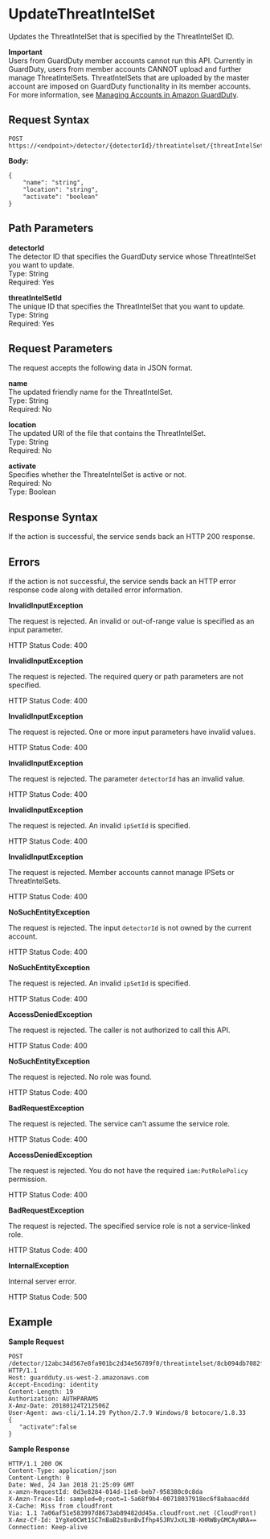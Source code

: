 # UpdateThreatIntelSet<a name="update-threat-intel-set"></a>

Updates the ThreatIntelSet that is specified by the ThreatIntelSet ID\. 

**Important**  
Users from GuardDuty member accounts cannot run this API\. Currently in GuardDuty, users from member accounts CANNOT upload and further manage ThreatIntelSets\. ThreatIntelSets that are uploaded by the master account are imposed on GuardDuty functionality in its member accounts\. For more information, see [Managing Accounts in Amazon GuardDuty](guardduty_accounts.md)\.

## Request Syntax<a name="update-threat-intel-request-syntax"></a>

```
POST https://<endpoint>/detector/{detectorId}/threatintelset/{threatIntelSetId}
```

**Body:**

```
{
    "name": "string",
    "location": "string",
    "activate": "boolean"
}
```

## Path Parameters<a name="update-threat-intel-path-parameters"></a>

**detectorId**  
The detector ID that specifies the GuardDuty service whose ThreatIntelSet you want to update\.  
Type: String  
Required: Yes

**threatIntelSetId**  
The unique ID that specifies the ThreatIntelSet that you want to update\.  
Type: String  
Required: Yes

## Request Parameters<a name="update-threat-intel-request-parameters"></a>

The request accepts the following data in JSON format\.

**name**  
The updated friendly name for the ThreatIntelSet\.  
Type: String  
Required: No

**location**  
The updated URI of the file that contains the ThreatIntelSet\.  
Type: String  
Required: No

**activate**  
Specifies whether the ThreateIntelSet is active or not\.  
Required: No  
Type: Boolean

## Response Syntax<a name="update-threat-intel-response-syntax"></a>

If the action is successful, the service sends back an HTTP 200 response\.

## Errors<a name="update-threat-intel-errors"></a>

If the action is not successful, the service sends back an HTTP error response code along with detailed error information\.

**InvalidInputException**

The request is rejected\. An invalid or out\-of\-range value is specified as an input parameter\.

HTTP Status Code: 400 

**InvalidInputException**

The request is rejected\. The required query or path parameters are not specified\.

HTTP Status Code: 400 

**InvalidInputException**

The request is rejected\. One or more input parameters have invalid values\.

HTTP Status Code: 400 

**InvalidInputException**

The request is rejected\. The parameter `detectorId` has an invalid value\.

HTTP Status Code: 400 

**InvalidInputException**

The request is rejected\. An invalid `ipSetId` is specified\.

HTTP Status Code: 400 

**InvalidInputException**

The request is rejected\. Member accounts cannot manage IPSets or ThreatIntelSets\.

HTTP Status Code: 400 

**NoSuchEntityException**

The request is rejected\. The input `detectorId` is not owned by the current account\.

HTTP Status Code: 400 

**NoSuchEntityException**

The request is rejected\. An invalid `ipSetId` is specified\.

HTTP Status Code: 400 

**AccessDeniedException**

The request is rejected\. The caller is not authorized to call this API\.

HTTP Status Code: 400 

**NoSuchEntityException**

The request is rejected\. No role was found\.

HTTP Status Code: 400 

**BadRequestException**

The request is rejected\. The service can't assume the service role\.

HTTP Status Code: 400 

**AccessDeniedException**

The request is rejected\. You do not have the required `iam:PutRolePolicy` permission\.

HTTP Status Code: 400 

**BadRequestException**

The request is rejected\. The specified service role is not a service\-linked role\.

HTTP Status Code: 400 

**InternalException**

Internal server error\.

HTTP Status Code: 500 

## Example<a name="update-threat-intel-set-example"></a>

**Sample Request**

```
POST /detector/12abc34d567e8fa901bc2d34e56789f0/threatintelset/8cb094db7082fd0db09479755d215dba HTTP/1.1
Host: guardduty.us-west-2.amazonaws.com
Accept-Encoding: identity
Content-Length: 19
Authorization: AUTHPARAMS
X-Amz-Date: 20180124T212506Z
User-Agent: aws-cli/1.14.29 Python/2.7.9 Windows/8 botocore/1.8.33
{  
   "activate":false
}
```

**Sample Response**

```
HTTP/1.1 200 OK
Content-Type: application/json
Content-Length: 0
Date: Wed, 24 Jan 2018 21:25:09 GMT
x-amzn-RequestId: 0d3e8284-014d-11e8-beb7-958380c0c8da
X-Amzn-Trace-Id: sampled=0;root=1-5a68f9b4-00718037918ec6f8abaacddd
X-Cache: Miss from cloudfront
Via: 1.1 7a06af51e583997d8673ab89482dd45a.cloudfront.net (CloudFront)
X-Amz-Cf-Id: 1YgXeOCWt1SC7nBaB2s8unBvIfhp45JRVJxXL3B-KHRWByGMCAyNRA==
Connection: Keep-alive
```